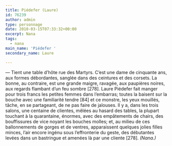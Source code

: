 ```yaml
---
title: Piédefer (Laure)
id: 76239
author: admin
type: personnage
date: 2010-03-15T07:33:32+00:00
excerpt: Nana
tags:
  - nana
main_name: 'Piédefer '
secondary_name: Laure

---
```

— Tient une table d&rsquo;hôte rue des Martyrs. C&rsquo;est une dame de cinquante ans, aux formes débordantes, sanglée dans des ceintures et des corsets. La bonne, au contraire, est une grande maigre, ravagée, aux paupières noires, aux regards flambant d&rsquo;un feu sombre [278]. Laure Piédefer fait manger pour trois francs les petites femmes dans l&rsquo;embarras; toutes la baisent sur la bouche avec une familiarité tendre [84] et ce monstre, les yeux mouillés, tâche, en se partageant, de ne pas faire de jalouses. Il y a, dans les trois salons, une centaine de clientes, mêlées au hasard des tables, la plupart touchant à la quarantaine, énormes, avec des empâtements de chairs, des bouffissures de vice noyant les bouches molles; et, au milieu de ces ballonnements de gorges et de ventres, apparaissent quelques jolies filles minces, l&rsquo;air encore ingénu sous l&rsquo;effronterie du geste, des débutantes levées dans un bastringue et amenées là par une cliente [278]. _(Nana.)_